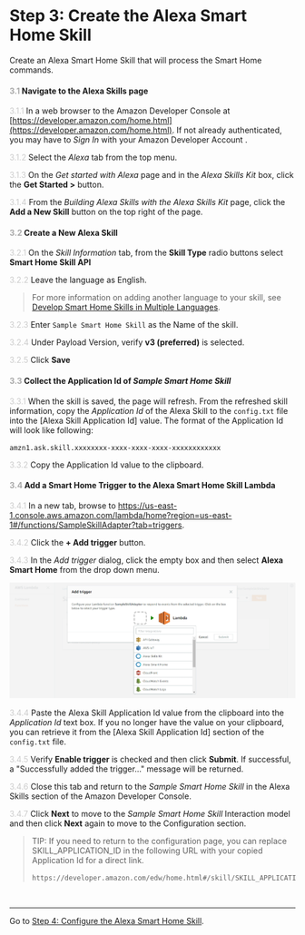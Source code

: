 # Step 3: Create the Alexa Smart Home Skill
Create an Alexa Smart Home Skill that will process the Smart Home commands.

#### <span style="color:#aaa">3.1</span> Navigate to the Alexa Skills page

<span style="color:#ccc">3.1.1</span> In a web browser to the Amazon Developer Console at [https://developer.amazon.com/home.html](https://developer.amazon.com/home.html). If not already authenticated, you may have to _Sign In_ with your Amazon Developer Account . 

<span style="color:#ccc">3.1.2</span> Select the _Alexa_ tab from the top menu. 

<span style="color:#ccc">3.1.3</span> On the _Get started with Alexa_ page and in the _Alexa Skills Kit_ box, click the **Get Started >** button.

<span style="color:#ccc">3.1.4</span> From the _Building Alexa Skills with the Alexa Skills Kit_ page, click the **Add a New Skill** button on the top right of the page.

#### <span style="color:#aaa">3.2</span> Create a New Alexa Skill

<span style="color:#ccc">3.2.1</span> On the _Skill Information_ tab, from the **Skill Type** radio buttons select **Smart Home Skill API**

<span style="color:#ccc">3.2.2</span> Leave the language as English. 

> For more information on adding another language to your skill, see [Develop Smart Home Skills in Multiple Languages](https://developer.amazon.com/docs/smarthome/develop-smart-home-skills-in-multiple-languages.html).
 
<span style="color:#ccc">3.2.3</span> Enter `Sample Smart Home Skill` as the Name of the skill.

<span style="color:#ccc">3.2.4</span> Under Payload Version, verify **v3 (preferred)** is selected. 

<span style="color:#ccc">3.2.5</span> Click **Save**

#### <span style="color:#aaa">3.3</span> Collect the Application Id of _Sample Smart Home Skill_

<span style="color:#ccc">3.3.1</span> When the skill is saved, the page will refresh. From the refreshed skill information, copy the _Application Id_ of the Alexa Skill to the `config.txt` file into the [Alexa Skill Application Id] value. The format of the Application Id will look like following:

```
amzn1.ask.skill.xxxxxxxx-xxxx-xxxx-xxxx-xxxxxxxxxxxx
``` 

<span style="color:#ccc">3.3.2</span> Copy the Application Id value to the clipboard.

#### <span style="color:#aaa">3.4</span> Add a Smart Home Trigger to the Alexa Smart Home Skill Lambda

<span style="color:#ccc">3.4.1</span> In a new tab, browse to https://us-east-1.console.aws.amazon.com/lambda/home?region=us-east-1#/functions/SampleSkillAdapter?tab=triggers.

<span style="color:#ccc">3.4.2</span> Click the **+ Add trigger** button.

<span style="color:#ccc">3.4.3</span> In the _Add trigger_ dialog, click the empty box and then select **Alexa Smart Home** from the drop down menu.

![Trigger Dialog Example](img/3.4.3-lambda-trigger.png "Trigger Dialog Example")

<span style="color:#ccc">3.4.4</span> Paste the Alexa Skill Application Id value from the clipboard into the _Application Id_ text box. If you no longer have the value on your clipboard, you can retrieve it from the [Alexa Skill Application Id] section of the `config.txt` file.

<span style="color:#ccc">3.4.5</span> Verify **Enable trigger** is checked and then click **Submit**. If successful, a "Successfully added the trigger..." message will be returned.

<span style="color:#ccc">3.4.6</span> Close this tab and return to the _Sample Smart Home Skill_ in the Alexa Skills section of the Amazon Developer Console. 

<span style="color:#ccc">3.4.7</span> Click **Next** to move to the _Sample Smart Home Skill_ Interaction model and then click **Next** again to move to the Configuration section.

> TIP: If you need to return to the configuration page, you can replace SKILL_APPLICATION_ID in the following URL with your copied Application Id for a direct link.
> ```
> https://developer.amazon.com/edw/home.html#/skill/SKILL_APPLICATION_ID/en_US/configuration
> ```

<br>

____
Go to [Step 4: Configure the Alexa Smart Home Skill](004-setup-configure-skill-smarthome.md).
